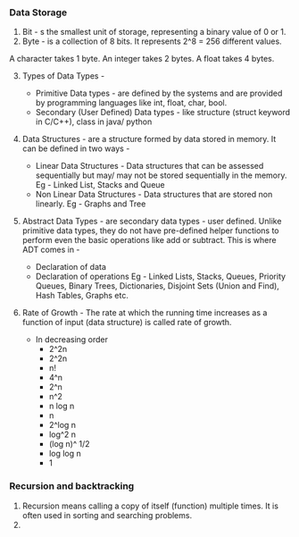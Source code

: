 ### Data Storage
1. Bit - s the smallest unit of storage, representing a binary value of 0 or 1.
2. Byte - is a collection of 8 bits. It represents 2^8 = 256 different values.

A character takes 1 byte.
An integer takes 2 bytes.
A float takes 4 bytes.

3. Types of Data Types - 
    - Primitive Data types - are defined by the systems and are provided by programming languages like int, float, char, bool.
    - Secondary (User Defined) Data types - like structure (struct keyword in C/C++), class in java/ python

4. Data Structures - are a structure formed by data stored in memory. It can be defined in two ways - 
    - Linear Data Structures - Data structures that can be assessed sequentially but may/ may not be stored sequentially in the memory. Eg - Linked List, Stacks and Queue
    - Non Linear Data Structures - Data structures that are stored non linearly. Eg - Graphs and Tree

5. Abstract Data Types - are secondary data types - user defined. Unlike primitive data types, they do not have pre-defined helper functions to perform even the basic operations like add or subtract. This is where ADT comes in - 
    - Declaration of data
    - Declaration of operations
Eg - Linked Lists, Stacks, Queues, Priority Queues, Binary Trees, Dictionaries, Disjoint Sets (Union and Find), Hash Tables, Graphs etc.

6. Rate of Growth - The rate at which the running time increases as a function of input (data structure) is called rate of growth.
    -   In decreasing order 
        - 2^2n
        - 2^2n
        - n!
        - 4^n
        - 2^n
        - n^2
        - n log n
        - n
        - 2^log n
        - log^2 n
        - (log n)^ 1/2
        - log log n 
        - 1

### Recursion and backtracking

1. Recursion means calling a copy of itself (function) multiple times. It is often used in sorting and searching problems.
2. 